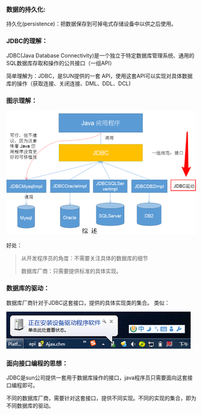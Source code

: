 ### 数据的持久化:

持久化(persistence)：把数据保存到可掉电式存储设备中以供之后使用。

### JDBC的理解：

JDBC(Java Database Connectivity)是一个独立于特定数据库管理系统、通用的SQL数据库存取和操作的公共接口（一组API）

简单理解为：JDBC，是SUN提供的一套 API，使用这套API可以实现对具体数据库的操作（获取连接、关闭连接、DML、DDL、DCL)

### 图示理解：

![  ](_images/1599122035206-8c5ebefa-9008-43fa-8eee-cc3fbdcabc5d.png)

好处：

>   从开发程序员的角度：不需要关注具体的数据库的细节
>
>   数据库厂商：只需要提供标准的具体实现。

### 数据库的驱动：

数据库厂商针对于JDBC这套接口，提供的具体实现类的集合。
类似：

![image.png](_images/1599122047120-1dbef4f9-3753-467a-a1ad-ebe587f97e93.png)

### 面向接口编程的思想：

JDBC是sun公司提供一套用于数据库操作的接口，java程序员只需要面向这套接口编程即可。

不同的数据库厂商，需要针对这套接口，提供不同实现。不同的实现的集合，即为不同数据库的驱动。